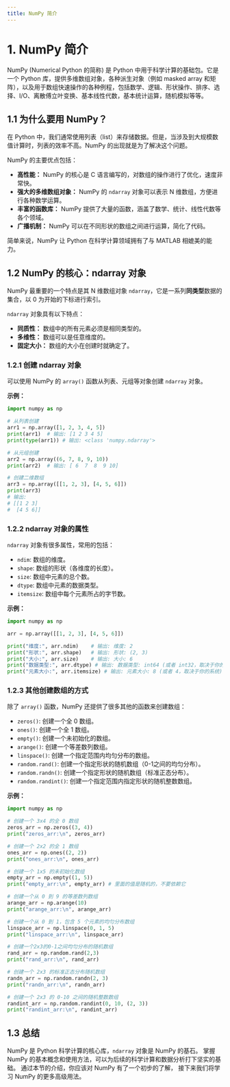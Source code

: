 ```yaml
---
title: NumPy 简介
---
```




# 1. NumPy 简介

NumPy (Numerical Python 的简称) 是 Python 中用于科学计算的基础包。它是一个 Python 库，提供多维数组对象，各种派生对象（例如 masked array 和矩阵），以及用于数组快速操作的各种例程，包括数学、逻辑、形状操作、排序、选择、I/O、离散傅立叶变换、基本线性代数，基本统计运算，随机模拟等等。

## 1.1 为什么要用 NumPy？

在 Python 中，我们通常使用列表（list）来存储数据。但是，当涉及到大规模数值计算时，列表的效率不高。NumPy 的出现就是为了解决这个问题。

NumPy 的主要优点包括：

*   **高性能：** NumPy 的核心是 C 语言编写的，对数组的操作进行了优化，速度非常快。
*   **强大的多维数组对象：** NumPy 的 `ndarray` 对象可以表示 N 维数组，方便进行各种数学运算。
*   **丰富的函数库：** NumPy 提供了大量的函数，涵盖了数学、统计、线性代数等各个领域。
*   **广播机制：** NumPy 可以在不同形状的数组之间进行运算，简化了代码。

简单来说，NumPy 让 Python 在科学计算领域拥有了与 MATLAB 相媲美的能力。

## 1.2 NumPy 的核心：ndarray 对象

NumPy 最重要的一个特点是其 N 维数组对象 `ndarray`，它是一系列**同类型**数据的集合，以 0 为开始的下标进行索引。

`ndarray` 对象具有以下特点：

*   **同质性：** 数组中的所有元素必须是相同类型的。
*   **多维性：** 数组可以是任意维度的。
*   **固定大小：** 数组的大小在创建时就确定了。

### 1.2.1 创建 ndarray 对象

可以使用 NumPy 的 `array()` 函数从列表、元组等对象创建 `ndarray` 对象。

**示例：**

```python
import numpy as np

# 从列表创建
arr1 = np.array([1, 2, 3, 4, 5])
print(arr1)  # 输出: [1 2 3 4 5]
print(type(arr1)) # 输出: <class 'numpy.ndarray'>

# 从元组创建
arr2 = np.array((6, 7, 8, 9, 10))
print(arr2)  # 输出: [ 6  7  8  9 10]

# 创建二维数组
arr3 = np.array([[1, 2, 3], [4, 5, 6]])
print(arr3)
# 输出:
# [[1 2 3]
#  [4 5 6]]
```

### 1.2.2 ndarray 对象的属性

`ndarray` 对象有很多属性，常用的包括：

*   `ndim`: 数组的维度。
*   `shape`: 数组的形状（各维度的长度）。
*   `size`: 数组中元素的总个数。
*   `dtype`: 数组中元素的数据类型。
*   `itemsize`: 数组中每个元素所占的字节数。

**示例：**

```python
import numpy as np

arr = np.array([[1, 2, 3], [4, 5, 6]])

print("维度:", arr.ndim)    # 输出: 维度: 2
print("形状:", arr.shape)   # 输出: 形状: (2, 3)
print("大小:", arr.size)    # 输出: 大小: 6
print("数据类型:", arr.dtype) # 输出: 数据类型: int64 (或者 int32，取决于你的系统)
print("元素大小:", arr.itemsize) # 输出: 元素大小: 8 (或者 4，取决于你的系统)
```

### 1.2.3 其他创建数组的方式

除了 `array()` 函数，NumPy 还提供了很多其他的函数来创建数组：

*   `zeros()`: 创建一个全 0 数组。
*   `ones()`: 创建一个全 1 数组。
*   `empty()`: 创建一个未初始化的数组。
*   `arange()`: 创建一个等差数列数组。
*   `linspace()`: 创建一个指定范围内均匀分布的数组。
*   `random.rand()`: 创建一个指定形状的随机数组（0-1之间的均匀分布）。
*   `random.randn()`: 创建一个指定形状的随机数组（标准正态分布）。
*   `random.randint()`: 创建一个指定范围内指定形状的随机整数数组。

**示例：**

```python
import numpy as np

# 创建一个 3x4 的全 0 数组
zeros_arr = np.zeros((3, 4))
print("zeros_arr:\n", zeros_arr)

# 创建一个 2x2 的全 1 数组
ones_arr = np.ones((2, 2))
print("ones_arr:\n", ones_arr)

# 创建一个 1x5 的未初始化数组
empty_arr = np.empty((1, 5))
print("empty_arr:\n", empty_arr) # 里面的值是随机的，不要依赖它

# 创建一个从 0 到 9 的等差数列数组
arange_arr = np.arange(10)
print("arange_arr:\n", arange_arr)

# 创建一个从 0 到 1，包含 5 个元素的均匀分布数组
linspace_arr = np.linspace(0, 1, 5)
print("linspace_arr:\n", linspace_arr)

# 创建一个2x3的0-1之间均匀分布的随机数组
rand_arr = np.random.rand(2,3)
print("rand_arr:\n", rand_arr)

# 创建一个 2x3 的标准正态分布随机数组
randn_arr = np.random.randn(2, 3)
print("randn_arr:\n", randn_arr)

# 创建一个 2x3 的 0-10 之间的随机整数数组
randint_arr = np.random.randint(0, 10, (2, 3))
print("randint_arr:\n", randint_arr)
```

## 1.3 总结

NumPy 是 Python 科学计算的核心库，`ndarray` 对象是 NumPy 的基石。 掌握 NumPy 的基本概念和使用方法，可以为后续的科学计算和数据分析打下坚实的基础。 通过本节的介绍，你应该对 NumPy 有了一个初步的了解， 接下来我们将学习 NumPy 的更多高级用法。
